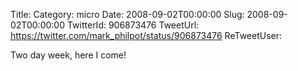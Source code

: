 Title: 
Category: micro
Date: 2008-09-02T00:00:00
Slug: 2008-09-02T00:00:00
TwitterId: 906873476
TweetUrl: https://twitter.com/mark_philpot/status/906873476
ReTweetUser: 

Two day week, here I come!